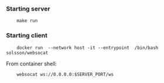 ### Starting server


        make run


### Starting client

        docker run  --network host -it --entrypoint  /bin/bash  solsson/websocat

From container shell:

        websocat ws://0.0.0.0:$SERVER_PORT/ws